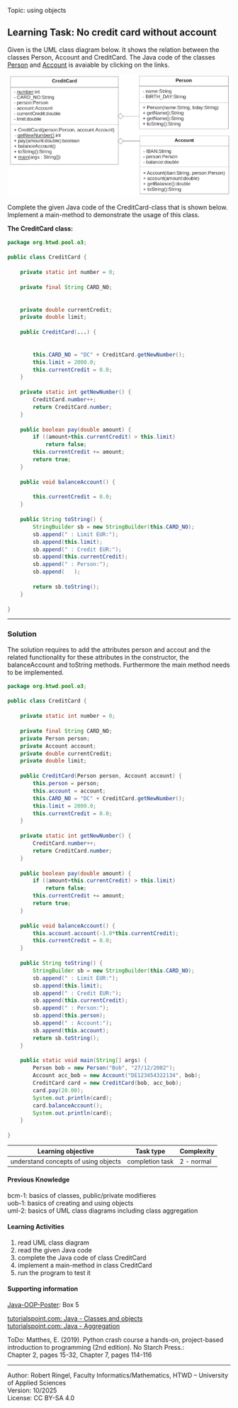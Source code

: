 Topic: using objects

## Learning Task: No credit card without account 

Given is the UML class diagram below. It shows the relation between the classes Person, Account and CreditCard. The Java code of the classes [Person](Person.java) and [Account](Account.java) is avaiable by clicking on the links.  

![the task related UML class diagram](NoCreditCardWithoutAccount.png)

Complete the given Java code of the CreditCard-class that is shown below. Implement a main-method to demonstrate the usage of this class.

**The CreditCard class:**
``` java
package org.htwd.pool.o3;

public class CreditCard {

    private static int number = 0;

    private final String CARD_NO;


    private double currentCredit;
    private double limit;

    public CreditCard(...) {
        
        
        this.CARD_NO = "DC" + CreditCard.getNewNumber();
        this.limit = 2000.0;
        this.currentCredit = 0.0;
    }

    private static int getNewNumber() {
        CreditCard.number++;
        return CreditCard.number;
    }

    public boolean pay(double amount) {
        if ((amount+this.currentCredit) > this.limit)
            return false;
        this.currentCredit += amount;
        return true;
    }

    public void balanceAccount() {
        
        this.currentCredit = 0.0;
    }

    public String toString() {
        StringBuilder sb = new StringBuilder(this.CARD_NO);
        sb.append(" : Limit EUR:");
        sb.append(this.limit);
        sb.append(" : Credit EUR:");
        sb.append(this.currentCredit);
        sb.append(" : Person:");
        sb.append(   );
        
        return sb.toString();
    }

}
```

---------------------------------------

### Solution

The solution requires to add the attributes person and accout and the related functionality for these attributes in the constructor, the balanceAccount and toString methods. Furthermore the main method needs to be implemented.

``` java
package org.htwd.pool.o3; 

public class CreditCard {

    private static int number = 0;

    private final String CARD_NO;
    private Person person;
    private Account account;
    private double currentCredit;
    private double limit;

    public CreditCard(Person person, Account account) {
        this.person = person;
        this.account = account;
        this.CARD_NO = "DC" + CreditCard.getNewNumber();
        this.limit = 2000.0;
        this.currentCredit = 0.0;
    }

    private static int getNewNumber() {
        CreditCard.number++;
        return CreditCard.number;
    }

    public boolean pay(double amount) {
        if ((amount+this.currentCredit) > this.limit)
            return false;
        this.currentCredit += amount;
        return true;
    }

    public void balanceAccount() {
        this.account.account(-1.0*this.currentCredit);
        this.currentCredit = 0.0;
    }

    public String toString() {
        StringBuilder sb = new StringBuilder(this.CARD_NO);
        sb.append(" : Limit EUR:");
        sb.append(this.limit);
        sb.append(" : Credit EUR:");
        sb.append(this.currentCredit);
        sb.append(" : Person:");
        sb.append(this.person);
        sb.append(" : Account:");
        sb.append(this.account);
        return sb.toString();
    }

    public static void main(String[] args) {
        Person bob = new Person("Bob", "27/12/2002");
        Account acc_bob = new Account("DE123454322134", bob);
        CreditCard card = new CreditCard(bob, acc_bob);
        card.pay(20.00);
        System.out.println(card);
        card.balanceAccount();
        System.out.println(card);
    }

}
``` 

| **Learning objective**                           | **Task type**   | **Complexity** |
| ------------------------------------------------ | --------------- | -------------- |
| understand concepts of using objects             | completion task | 2 - normal     |  

#### Previous Knowledge

bcm-1: basics of classes, public/private modifieres  
uob-1: basics of creating and using objects  
uml-2: basics of UML class diagrams including class aggregation

#### Learning Activities

1) read UML class diagram
2) read the given Java code
3) complete the Java code of class CreditCard 
4) implement a main-method in class CreditCard
5) run the program to test it

#### Supporting information

[Java-OOP-Poster](../JavaPosterOOP_engl.pdf): Box 5

[tutorialspoint.com: Java - Classes and objects](https://www.tutorialspoint.com/java/java_object_classes.htm)  
[tutorialspoint.com: Java - Aggregation](https://www.tutorialspoint.com/java/java_aggregation.htm)  

ToDo: Matthes, E. (2019). Python crash course a hands-on, project-based introduction to programming (2nd edition). No Starch Press.:  
Chapter 2, pages 15-32, Chapter 7, pages 114-116  

---------------------------------------
Author: Robert Ringel, Faculty Informatics/Mathematics, HTWD – University of Applied Sciences  
Version: 10/2025            
License: CC BY-SA 4.0
